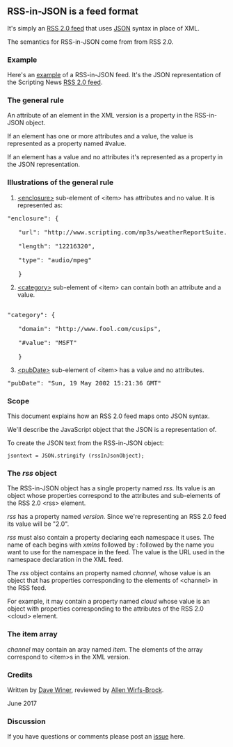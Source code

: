 ## RSS-in-JSON is a feed format

It's simply an <a href="https://cyber.harvard.edu/rss/rss.html">RSS 2.0 feed</a> that uses <a href="https://www.ecma-international.org/publications/files/ECMA-ST/ECMA-404.pdf">JSON</a> syntax in place of XML.

The semantics for RSS-in-JSON come from from RSS 2.0.

### Example

Here's an <a href="http://scripting.com/rss.json">example</a> of a RSS-in-JSON feed. It's the JSON representation of the Scripting News <a href="http://scripting.com/rss.xml">RSS 2.0 feed</a>. 

### The general rule

An attribute of an element in the XML version is a property in the RSS-in-JSON object.

If an element has one or more attributes and a value, the value is represented as a property named #value.

If an element has a value and no attributes it's represented as a property in the JSON representation. 

### Illustrations of the general rule

1. <a href="https://cyber.harvard.edu/rss/rss.html#ltenclosuregtSubelementOfLtitemgt">&lt;enclosure></a> sub-element of &lt;item> has attributes and no value. It is represented as:

<pre>"enclosure": {

   "url": "http://www.scripting.com/mp3s/weatherReportSuite.mp3",

   "length": "12216320",

   "type": "audio/mpeg"

   }</pre>

2. <a href="https://cyber.harvard.edu/rss/rss.html#ltcategorygtSubelementOfLtitemgt">&lt;category></a> sub-element of &lt;item> can contain both an attribute and a value.

<pre>

"category": {

   "domain": "http://www.fool.com/cusips",

   "#value": "MSFT"

   }</pre>

3. <a href="https://cyber.harvard.edu/rss/rss.html#ltpubdategtSubelementOfLtitemgt">&lt;pubDate></a> sub-element of &lt;item> has a value and no attributes. 

<pre>"pubDate": "Sun, 19 May 2002 15:21:36 GMT"</pre>

### Scope

This document explains how an RSS 2.0 feed maps onto JSON syntax.

We'll describe the JavaScript object that the JSON is a representation of. 

To create the JSON text from the RSS-in-JSON object:

<code>jsontext = JSON.stringify (rssInJsonObject);</code>

### The <i>rss</i> object

The RSS-in-JSON object has a single property named <i>rss.</i> Its value is an object whose properties correspond to the attributes and sub-elements of the RSS 2.0  &lt;rss> element.

<i>rss</i> has a property named <i>version.</i> Since we're representing an RSS 2.0 feed its value will be "2.0".

<i>rss</i> must also contain a property declaring each namespace it uses. The name of each begins with <i>xmlns</i> followed by : followed by the name you want to use for the namespace in the feed. The value is the URL used in the namespace declaration in the XML feed. 

The <i>rss</i> object contains an property named <i>channel,</i> whose value is an object that has properties corresponding to the elements of &lt;channel> in the RSS feed.

For example, it may contain a property named <i>cloud</i> whose value is an object with properties corresponding to the attributes of the RSS 2.0 &lt;cloud> element.

### The item array

<i>channel</i> may contain an aray named <i>item.</i> The elements of the array correspond to &lt;item>s in the XML version. 

### Credits

Written by <a href="http://davewiner.com/">Dave Winer</a>, reviewed by <a href="http://www.wirfs-brock.com/allen/about">Allen Wirfs-Brock</a>.

June 2017

### Discussion

If you have questions or comments please post an <a href="https://github.com/scripting/Scripting-News/issues">issue</a> here. 

